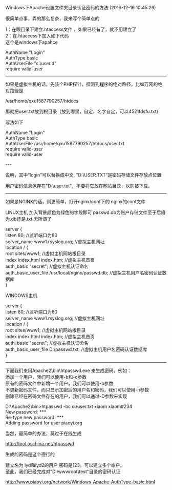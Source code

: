 Windows下Apache设置文件夹目录认证密码的方法 (2016-12-16 10:45:29)  
  
很简单点事，弄的那么复杂，我来写个简单点的  
  
1：在跟目录下建立.htaccess文件 ，如果已经有了，就不用建立了  
2：在.htaccess下加入如下代码  
这个是windows下apahce  
  
AuthName "Login"  
AuthType basic  
AuthUserFile "c:\\user.d"  
require valid-user  
  
---  
  
如果是虚拟主机的话，先装个PHP探针，探测到程序的绝对路径，比如万网的绝对路径是  
  
/usr/home/qxu1587790257/htdocs  
  
那就把user.txt放到根目录（放到哪里，自定，名字自定，可以4521fdsfu.txt)  
  
写法如下  
  
AuthName "Login"  
AuthType basic  
AuthUserFile /usr/home/qxu1587790257/htdocs/user.txt  
require valid-user  
require valid-user

\---  
  
说明，其中“login"可以替换成中文, "D:\\USER.TXT”是密码存储文件存放点位置  
  
用户密码信息保存在"D:\\user.txt"，不要将它放在网站目录，以防被下载。  
  
---  
  
如果是NGINX的话，则更简单，打开nginx/conf下的 nginx的conf文件  
  
LINUX主机 加入背景颜色为绿色的字段即可
passwd.db为账户存储文件至于后缀为.db还是.txt.无所谓了  
  
server {  
listen 80; //监听端口为80  
server_name www1.rsyslog.org; //虚拟主机网址  
location / {  
root sites/www1; //虚拟主机网站根目录  
index index.html index.htm; //虚拟主机首页  
auth_basic "secret"; //虚拟主机认证命名  
auth_basic_user_file /usr/local/nginx/passwd.db; //虚拟主机用户名密码认证数据库  
}  
  
WINDOWS主机  
  
server {  
listen 80; //监听端口为80  
server_name www1.rsyslog.org; //虚拟主机网址  
location / {  
root sites/www1; //虚拟主机网站根目录  
index index.html index.htm; //虚拟主机首页  
auth_basic "secret"; //虚拟主机认证命名  
auth_basic_user_file D:/passwd.txt; //虚拟主机用户名密码认证数据库  
}  
  
---  
  
下面我们来用Apache2\\bin\\htpasswd.exe 来生成密码，例如：  
添加一个用户，我们可以使用-b和-c参数  
原有的密码文件中新增一个用户，我们可以使用-b参数  
不更新密码文件，而只显示加密后的用户名和密码，我们可以使用-n参数  
删除已经在密码文件存在的用户，我们可以通过-D参数来实现  
  
D:\\Apache2\\bin\>htpasswd -bc d:\\user.txt xiaom xiaom\#234  
New password: \*\*\*  
Re-type new password: \*\*\*  
Adding password for user piaoyi.org  
  
当然，最简单的办法，莫过于在线生成  
  
http://tool.oschina.net/htpasswd  
  
生成的密码是这个德行的  
  
建立名为 lyd和lyd2的用户 密码是123。可以建立多个帐户。  
至此，我们已经完成对"D:\\wwwroot\\test"目录的密码认证  
  
http://www.piaoyi.org/network/Windows-Apache-AuthType-basic.html
